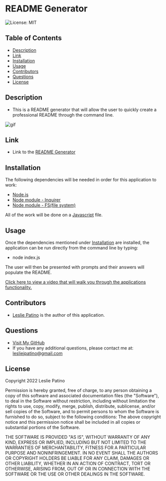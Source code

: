# README Generator
![License: MIT](https://img.shields.io/badge/License-MIT-brightgreen.svg)


## Table of Contents
* [Description](#description)
* [Link](#link)
* [Installation](#installation)
* [Usage](#usage)
* [Contributors](#contributors)
* [Questions](#questions)
* [License](#license)



## Description 
* This is a README generator that will allow the user to quickly create a professional README through the command line.

![gif](images/READMEdemo.gif)



## Link
* Link to the [README Generator](https://github.com/lesliejpatino/README-generator)


## Installation 
The following dependencies will be needed in order for this application to work:
* [Node.js](https://nodejs.org/en/)
* [Node module - Inquirer](https://www.npmjs.com/package/inquirer)
* [Node module - FS(file system) ](https://nodejs.org/api/fs.html)

All of the work will be done on a [Javascript](https://www.javascript.com/) file.



## Usage
Once the dependencies mentioned under [Installation](#installation) are installed, the application can be run directly from the command line by typing:
* node index.js

The user will then be presented with prompts and their answers will populate the README.

[Click here to view a video that will walk you through the applications functionality.](https://drive.google.com/file/d/1ypxgyLQpHS5e-QHExD61I0k4Ws4tevFi/view)



## Contributors
* [Leslie Patino](https://www.linkedin.com/in/lesliejpatino/) is the author of this application.



## Questions
* [Visit My GitHub](https://github.com/lesliejpatino)
* If you have any additional questions, please contact me at: lesliejpatino@gmail.com



## License
Copyright 2022 Leslie Patino

Permission is hereby granted, free of charge, to any person obtaining a copy of this software and associated documentation files (the "Software"), to deal in the Software without restriction, including without limitation the rights to use, copy, modify, merge, publish, distribute, sublicense, and/or sell copies of the Software, and to permit persons to whom the Software is furnished to do so, subject to the following conditions: The above copyright notice and this permission notice shall be included in all copies or substantial portions of the Software.
    
THE SOFTWARE IS PROVIDED "AS IS", WITHOUT WARRANTY OF ANY KIND, EXPRESS OR IMPLIED, INCLUDING BUT NOT LIMITED TO THE WARRANTIES OF MERCHANTABILITY, FITNESS FOR A PARTICULAR PURPOSE AND NONINFRINGEMENT. IN NO EVENT SHALL THE AUTHORS OR COPYRIGHT HOLDERS BE LIABLE FOR ANY CLAIM, DAMAGES OR OTHER LIABILITY, WHETHER IN AN ACTION OF CONTRACT, TORT OR OTHERWISE, ARISING FROM, OUT OF OR IN CONNECTION WITH THE SOFTWARE OR THE USE OR OTHER DEALINGS IN THE SOFTWARE.
    
